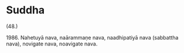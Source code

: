

# Suddha







(48.)

1986\. Nahetuyā nava, naārammaṇe nava, naadhipatiyā nava (sabbattha nava), novigate nava, noavigate nava.



